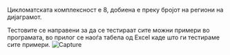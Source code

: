 Цикломатската комплексност е 8, добиена е преку бројот на региони на дијаграмот.

Тестовите се направени за да се тестираат сите можни примери во програмата, во прилог се наоѓа табела од Excel каде што ги тестираме сите примери.
![Capture](https://user-images.githubusercontent.com/85135921/120244711-4895d400-c26b-11eb-94c9-68ffe8db646e.PNG)
